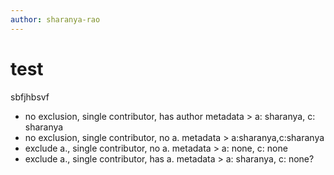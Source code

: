 ```yaml
---
author: sharanya-rao
---
```


# test
sbfjhbsvf
   + no exclusion, single contributor, has author metadata > a: sharanya, c: sharanya
   + no exclusion, single contributor, no a. metadata > a:sharanya,c:sharanya
   + exclude a., single contributor, no a. metadata > a: none, c: none
   + exclude a., single contributor, has a. metadata > a: sharanya, c: none?

